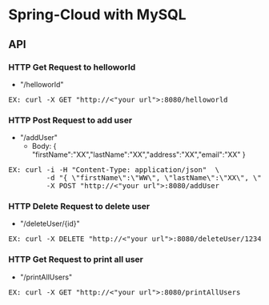 # Spring-Cloud with MySQL

## API
### HTTP Get Request to helloworld
-   "/helloworld"
<pre>
EX: curl -X GET "http://<"your_url">:8080/helloworld
</pre>

### HTTP Post Request to add user

- "/addUser" 
    - Body: { "firstName":"XX","lastName":"XX","address":"XX","email":"XX" }


<pre>
EX: curl -i -H "Content-Type: application/json"  \
         -d "{ \"firstName\":\"WW\", \"lastName\":\"XX\", \"address\":\"YY\", \"email\":\"ZZ\" }" \
         -X POST "http://<"your_url">:8080/addUser
</pre>

### HTTP Delete Request to delete user
- "/deleteUser/{id}"
<pre>
EX: curl -X DELETE "http://<"your_url">:8080/deleteUser/123456
</pre>

### HTTP Get Request to print all user
- "/printAllUsers"
<pre>
EX: curl -X GET "http://<"your_url">:8080/printAllUsers
</pre>


